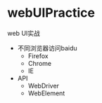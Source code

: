 # webUIPractice
web UI实战

- 不同浏览器访问baidu
    - Firefox
    - Chrome
    - IE
- API
    - WebDriver
    - WebElement


